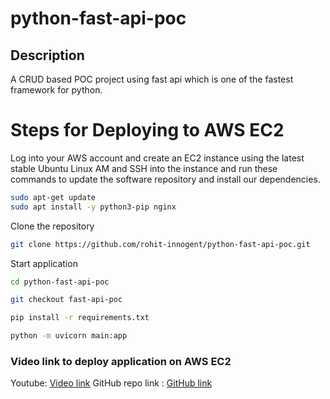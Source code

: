 # python-fast-api-poc

## Description
A CRUD based POC project using fast api which is one of the fastest framework for python.

# Steps for Deploying to AWS EC2
Log into your AWS account and create an EC2 instance using the latest stable Ubuntu Linux AM and SSH into the instance and run these commands to update the software repository and install our dependencies.
```bash
sudo apt-get update
sudo apt install -y python3-pip nginx
```

Clone the repository
```bash
git clone https://github.com/rohit-innogent/python-fast-api-poc.git
```

Start application
```bash
cd python-fast-api-poc

git checkout fast-api-poc

pip install -r requirements.txt

python -m uvicorn main:app
```

### Video link to deploy application on AWS EC2
Youtube: [Video link](https://www.youtube.com/watch?v=_719QPPARUw)
GitHub repo link : [GitHub link](https://github.com/smurfcoders/fastapi-hosting)
